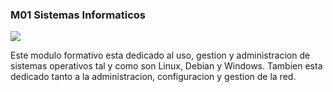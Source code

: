 ### M01 Sistemas Informaticos

![](https://th.bing.com/th/id/R.384162e7c6c181642223691bac851996?rik=9tKrcFewfpZ%2baA&riu=http%3a%2f%2fwww.anclcatania.it%2fwp-content%2fuploads%2f2020%2f04%2fconference-call.jpg&ehk=pDIH5r%2bo3BkNfUhUMSUSUZ16kQvlnDIUhceoBh0nCAo%3d&risl=&pid=ImgRaw&r=0)

Este modulo formativo esta dedicado al uso, gestion y administracion de sistemas operativos tal y como son Linux, Debian y Windows.
Tambien esta dedicado tanto a la administracion, configuracion y gestion de la red.
